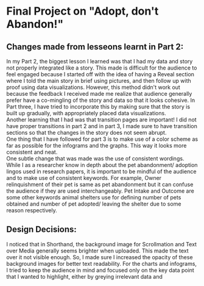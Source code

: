 # Final Project on "Adopt, don't Abandon!"

## Changes made from lesseons learnt in Part 2:
In my Part 2, the biggest lesson I learned was that I had my data and story not properly integrated like a story. This made is difficult for the audience to feel engaged because I started off with the idea of having a Reveal section where I told the main story in brief using pictures, and then follow up with proof using data visualizations. However, this method didn't work out because the feedback I received made me realize that audience generally prefer have a co-mingling of the story and data so that it looks cohesive. In Part three, I have tried to incorporate this by making sure that the story is built up gradually, with appropriately placed data visualizations. <br/>
Another learning that I had was that transition pages are important! I did not have proper transitions in part 2 and in part 3, I made sure to have transition sections so that the changes in the story does not seem abrupt. <br/>
One thing that I have followed for part 3 is to make use of a color scheme as far as possible for the infograms and the graphs. This way it looks more consistent and neat. <br/>
One subtle change that was made was the use of consistent wordings. While I as a researcher know in depth about the pet abandonment/ adoption lingos used in research papers, it is important to be mindful of the audience and to make use of consistent keywords. For example, Owner relinquishment of their pet is same as pet abandonment but it can confuse the audience if they are used interchangeably. Pet Intake and Outcome are some other keywords animal shelters use for defining number of pets obtained and number of pet adopted/ leaving the shelter due to some reason respectively. <br/>

## Design Decisions:
I noticed that in Shorthand, the background image for Scrollmation and Text over Media generally seems brighter when uploaded. This made the text over it not visible enough. So, I made sure I increased the opacity of these background images for better text readability. 
For the charts and infograms, I tried to keep the audience in mind and focused only on the key data point that I wanted to highlight, either by greying irrelevant data and 
